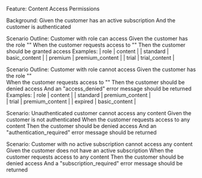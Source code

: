 Feature: Content Access Permissions

Background:
Given the customer has an active subscription
And the customer is authenticated

Scenario Outline: Customer with <role> role can access <content>
Given the customer has the role "<role>"
When the customer requests access to "<content>"
Then the customer should be granted access
Examples:
| role        | content         |
| standard    | basic_content   |
| premium     | premium_content |
| trial       | trial_content   |

Scenario Outline: Customer with <role> role cannot access <content>
Given the customer has the role "<role>"  
When the customer requests access to "<content>"
Then the customer should be denied access
And an "access_denied" error message should be returned
Examples:
| role     | content         |
| standard | premium_content |  
| trial    | premium_content |
| expired  | basic_content   |

Scenario: Unauthenticated customer cannot access any content
Given the customer is not authenticated
When the customer requests access to any content
Then the customer should be denied access
And an "authentication_required" error message should be returned

Scenario: Customer with no active subscription cannot access any content
Given the customer does not have an active subscription
When the customer requests access to any content
Then the customer should be denied access
And a "subscription_required" error message should be returned


